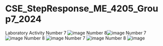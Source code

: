 # CSE_StepResponse_ME_4205_Group7_2024
Laboratory Activity
Number 7 ![image](https://github.com/landichoqueen/CSE_StepResponse_ME_4205_Group7_2024/assets/159035207/126f5db6-6260-49e7-8012-88f9a3ee743e)
Number 8![image](https://github.com/landichoqueen/CSE_StepResponse_ME_4205_Group7_2024/assets/159035207/aa33508c-d3fb-4fc6-a6fa-7e957f0f99ca)
Number 7![image](https://github.com/landichoqueen/CSE_StepResponse_ME_4205_Group7_2024/assets/159035207/d488ce05-c3e0-4659-af01-fdd6ce80024d)
Number 8 ![image](https://github.com/landichoqueen/CSE_StepResponse_ME_4205_Group7_2024/assets/159035207/be9c7980-701e-4ec9-9c21-daf51237c1dc)
Number 7 ![image](https://github.com/landichoqueen/CSE_StepResponse_ME_4205_Group7_2024/assets/159035207/01b2042c-f9e0-4f77-bda8-bef8d7f3f54c)
Number 8 ![image](https://github.com/landichoqueen/CSE_StepResponse_ME_4205_Group7_2024/assets/159035207/5f4ea86b-2b67-486a-a020-c271e7bca71f)
